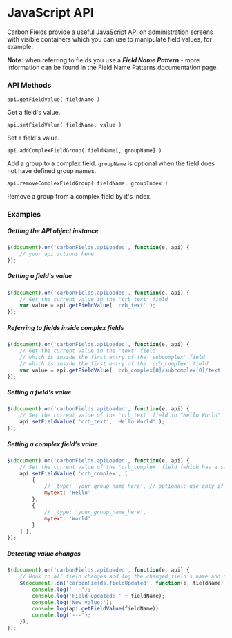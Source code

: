 # JavaScript API

Carbon Fields provide a useful JavaScript API on administration screens with visible containers which you can use to manipulate field values, for example.

__Note:__ when referring to fields you use a ___Field Name Pattern___ - more information can be found in the Field Name Patterns documentation page.

### API Methods

`api.getFieldValue( fieldName )`

Get a field's value.

`api.setFieldValue( fieldName, value )`

Set a field's value.

`api.addComplexFieldGroup( fieldName[, groupName] )`

Add a group to a complex field. `groupName` is optional when the field does not have defined group names.

`api.removeComplexFieldGroup( fieldName, groupIndex )`

Remove a group from a complex field by it's index.

### Examples

##### Getting the API object instance

```js
$(document).on('carbonFields.apiLoaded', function(e, api) {
	// your api actions here
});
```

##### Getting a field's value

```js
$(document).on('carbonFields.apiLoaded', function(e, api) {
	// Get the current value in the 'crb_text' field
	var value = api.getFieldValue( 'crb_text' );
});
```

##### Referring to fields inside complex fields

```js
$(document).on('carbonFields.apiLoaded', function(e, api) {
	// Get the current value in the 'text' field
	// which is inside the first entry of the 'subcomplex' field
	// which is inside the first entry of the 'crb_complex' field
	var value = api.getFieldValue( 'crb_complex[0]/subcomplex[0]/text' );
});
```

##### Setting a field's value

```js
$(document).on('carbonFields.apiLoaded', function(e, api) {
	// Set the current value of the 'crb_text' field to "Hello World"
	api.setFieldValue( 'crb_text', 'Hello World' );
});
```

##### Setting a complex field's value

```js
$(document).on('carbonFields.apiLoaded', function(e, api) {
	// Set the current value of the 'crb_complex' field (which has a single "mytext" child field) to 2 entries
	api.setFieldValue( 'crb_complex', [
		{
			// _type: 'your_group_name_here', // optional: use only if you've specified group names on field definition
			mytext: 'Hello'
		},
		{
			// _type: 'your_group_name_here',
			mytext: 'World'
		}
	] );
});
```

##### Detecting value changes

```js
$(document).on('carbonFields.apiLoaded', function(e, api) {
	// Hook to all field changes and log the changed field's name and new value
	$(document).on('carbonFields.fieldUpdated', function(e, fieldName) {
		console.log('---');
		console.log('Field updated: ' + fieldName);
		console.log('New value:');
		console.log(api.getFieldValue(fieldName))
		console.log('---');
	});
});
```